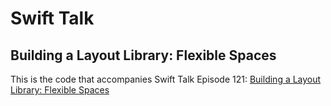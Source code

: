 # Swift Talk
## Building a Layout Library: Flexible Spaces

This is the code that accompanies Swift Talk Episode 121: [Building a Layout Library: Flexible Spaces](https://talk.objc.io/episodes/S01E121-flexible-spaces)
